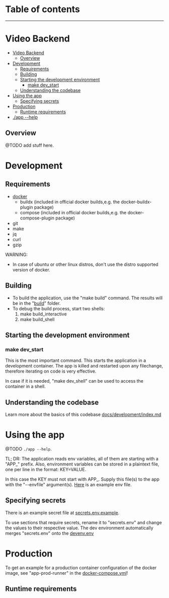 <h1>Table of contents</h1>

<hr>


# Video Backend

<!-- TOC -->
* [Video Backend](#video-backend)
  * [Overview](#overview)
* [Development](#development)
  * [Requirements](#requirements)
  * [Building](#building)
  * [Starting the development environment](#starting-the-development-environment)
    * [make dev_start](#make-devstart)
  * [Understanding the codebase](#understanding-the-codebase)
* [Using the app](#using-the-app)
  * [Specifying secrets](#specifying-secrets)
* [Production](#production)
  * [Runtime requirements](#runtime-requirements)
* [./app --help](#app---help)
<!-- TOC -->

## Overview

@TODO add stuff here.

# Development

## Requirements

* [docker](https://docs.docker.com/engine/install/)
    * buildx (included in official docker builds,e.g. the docker-buildx-plugin package)
    * compose (included in official docker builds,e.g. the docker-compose-plugin package)
* git
* make
* jq
* curl
* gzip

WARNING:

* In case of ubuntu or other linux distros, don't use the distro supported version of docker.

## Building

* To build the application, use the "make build" command. The results will be in the "[build](./build)" folder.
* To debug the build process, start two shells:
    1. make build_interactive
    2. make build_shell

## Starting the development environment

### make dev_start

This is the most important command. This starts the application in a development container.
The app is killed and restarted upon any filechange, therefore iterating on code is very effective.

In case if it is needed, "make dev_shell" can be used to access the container in a shell.

## Understanding the codebase

Learn more about the basics of this codebase [docs/development/index.md](docs/development/index.md)

# Using the app

@TODO `./app --help`.

TL; DR: The application reads env variables, all of them are starting with a "APP_" prefix.
Also, environment variables can be stored in a plaintext file, one per line in the format: KEY=VALUE.

In this case the KEY must not start with APP_. Supply this file(s) to the app with the "--envfile" argument(s).
[Here](docker/devenv/devenv.env) is an example env file.

## Specifying secrets

There is an example secret file at [secrets.env.example](docker/devenv/secrets.env.example).

To use sections that require secrets, rename it to "secrets.env" and change the values to their respective value.
The dev environment automatically merges "secrets.env" onto the [devenv.env](docker/devenv/devenv.env)

# Production

To get an example for a production container configuration of the docker image, see "app-prod-runner" in
the [docker-compose.yml](docker/docker-compose.yml)!

## Runtime requirements

